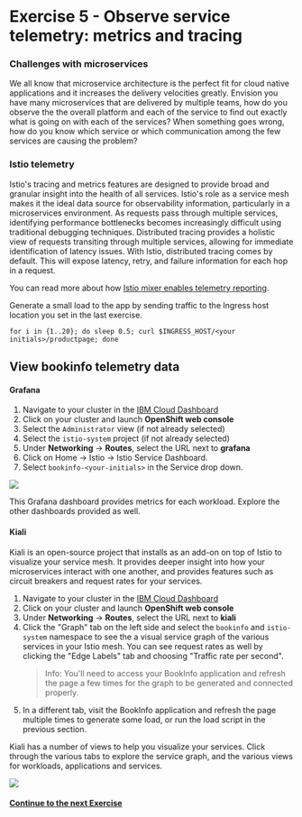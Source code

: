 # Exercise 5 - Observe service telemetry: metrics and tracing

### Challenges with microservices

We all know that microservice architecture is the perfect fit for cloud native applications and it increases the delivery velocities greatly. Envision you have many microservices that are delivered by multiple teams, how do you observe the the overall platform and each of the service to find out exactly what is going on with each of the services?  When something goes wrong, how do you know which service or which communication among the few services are causing the problem?

### Istio telemetry

Istio's tracing and metrics features are designed to provide broad and granular insight into the health of all services. Istio's role as a service mesh makes it the ideal data source for observability information, particularly in a microservices environment. As requests pass through multiple services, identifying performance bottlenecks becomes increasingly difficult using traditional debugging techniques. Distributed tracing provides a holistic view of requests transiting through multiple services, allowing for immediate identification of latency issues. With Istio, distributed tracing comes by default. This will expose latency, retry, and failure information for each hop in a request.

You can read more about how [Istio mixer enables telemetry reporting](https://istio.io/docs/concepts/policy-and-control/mixer.html).


Generate a small load to the app by sending traffic to the Ingress host location you set in the last exercise.

```shell
for i in {1..20}; do sleep 0.5; curl $INGRESS_HOST/<your initials>/productpage; done
```

## View bookinfo telemetry data

#### Grafana

1. Navigate to your cluster in the [IBM Cloud Dashboard](https://cloud.ibm.com/kubernetes/clusters)
2. Click on your cluster and launch **OpenShift web console**
2. Select the `Administrator` view (if not already selected) 
2. Select the `istio-system` project (if not already selected)
4. Under **Networking** -> **Routes**, select the URL next to **grafana**
3. Click on Home -> Istio -> Istio Service Dashboard.
4. Select `bookinfo-<your-initials>` in the Service drop down.

![](../README_images/bookinfo-grafana.png)

This Grafana dashboard provides metrics for each workload. Explore the other dashboards provided as well.


#### Kiali

Kiali is an open-source project that installs as an add-on on top of Istio to visualize your service mesh. It provides deeper insight into how your microservices interact with one another, and provides features such as circuit breakers and request rates for your services.

1. Navigate to your cluster in the [IBM Cloud Dashboard](https://cloud.ibm.com/kubernetes/clusters)
2. Click on your cluster and launch **OpenShift web console**
4. Under **Networking** -> **Routes**, select the URL next to **kiali**
5. Click the "Graph" tab on the left side and select the `bookinfo` and `istio-system` namespace to see the a visual service graph of the various services in your Istio mesh. You can see request rates as well by clicking the "Edge Labels" tab and choosing "Traffic rate per second".
    > Info: You'll need to access your BookInfo application and refresh the page a few times for the graph to be generated and connected properly.
6. In a different tab, visit the BookInfo application and refresh the page multiple times to generate some load, or run the load script in the previous section.

Kiali has a number of views to help you visualize your services. Click through the various tabs to explore the service graph, and the various views for workloads, applications and services.

![](../README_images/bookinfo-kiali.png) 



#### [Continue to the next Exercise](../exercise-6/README.md)
